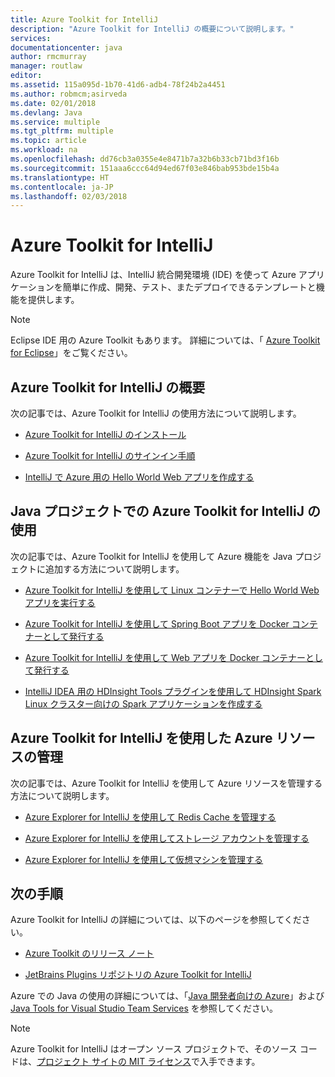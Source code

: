 ```yaml
---
title: Azure Toolkit for IntelliJ
description: "Azure Toolkit for IntelliJ の概要について説明します。"
services: 
documentationcenter: java
author: rmcmurray
manager: routlaw
editor: 
ms.assetid: 115a095d-1b70-41d6-adb4-78f24b2a4451
ms.author: robmcm;asirveda
ms.date: 02/01/2018
ms.devlang: Java
ms.service: multiple
ms.tgt_pltfrm: multiple
ms.topic: article
ms.workload: na
ms.openlocfilehash: dd76cb3a0355e4e8471b7a32b6b33cb71bd3f16b
ms.sourcegitcommit: 151aaa6ccc64d94ed67f03e846bab953bde15b4a
ms.translationtype: HT
ms.contentlocale: ja-JP
ms.lasthandoff: 02/03/2018
---
```

# <a name="azure-toolkit-for-intellij"></a>Azure Toolkit for IntelliJ
Azure Toolkit for IntelliJ は、IntelliJ 統合開発環境 (IDE) を使って Azure アプリケーションを簡単に作成、開発、テスト、またデプロイできるテンプレートと機能を提供します。

> [!NOTE]
> 
> Eclipse IDE 用の Azure Toolkit もあります。 詳細については、「 [Azure Toolkit for Eclipse](../eclipse/azure-toolkit-for-eclipse.md)」をご覧ください。
> 

## <a name="get-started-with-the-azure-toolkit-for-intellij"></a>Azure Toolkit for IntelliJ の概要
次の記事では、Azure Toolkit for IntelliJ の使用方法について説明します。

* [Azure Toolkit for IntelliJ のインストール](azure-toolkit-for-intellij-installation.md)

* [Azure Toolkit for IntelliJ のサインイン手順](azure-toolkit-for-intellij-sign-in-instructions.md)

* [IntelliJ で Azure 用の Hello World Web アプリを作成する](azure-toolkit-for-intellij-create-hello-world-web-app.md)

## <a name="use-the-azure-toolkit-for-intellij-with-your-java-projects"></a>Java プロジェクトでの Azure Toolkit for IntelliJ の使用
次の記事では、Azure Toolkit for IntelliJ を使用して Azure 機能を Java プロジェクトに追加する方法について説明します。

* [Azure Toolkit for IntelliJ を使用して Linux コンテナーで Hello World Web アプリを実行する](azure-toolkit-for-intellij-hello-world-web-app-linux.md)

* [Azure Toolkit for IntelliJ を使用して Spring Boot アプリを Docker コンテナーとして発行する](azure-toolkit-for-intellij-publish-spring-boot-docker-app.md)

* [Azure Toolkit for IntelliJ を使用して Web アプリを Docker コンテナーとして発行する](azure-toolkit-for-intellij-publish-as-docker-container.md)

* [IntelliJ IDEA 用の HDInsight Tools プラグインを使用して HDInsight Spark Linux クラスター向けの Spark アプリケーションを作成する](/azure/hdinsight/hdinsight-apache-spark-intellij-tool-plugin)

## <a name="manage-azure-resources-using-the-azure-toolkit-for-intellij"></a>Azure Toolkit for IntelliJ を使用した Azure リソースの管理
次の記事では、Azure Toolkit for IntelliJ を使用して Azure リソースを管理する方法について説明します。

* [Azure Explorer for IntelliJ を使用して Redis Cache を管理する](azure-toolkit-for-intellij-managing-redis-caches-using-azure-explorer.md)

* [Azure Explorer for IntelliJ を使用してストレージ アカウントを管理する](azure-toolkit-for-intellij-managing-virtual-machines-using-azure-explorer.md)

* [Azure Explorer for IntelliJ を使用して仮想マシンを管理する](azure-toolkit-for-intellij-managing-storage-accounts-using-azure-explorer.md)

## <a name="next-steps"></a>次の手順

Azure Toolkit for IntelliJ の詳細については、以下のページを参照してください。

* [Azure Toolkit のリリース ノート](https://github.com/Microsoft/azure-tools-for-java/releases)

* [JetBrains Plugins リポジトリの Azure Toolkit for IntelliJ](https://plugins.jetbrains.com/plugin/8053-azure-toolkit-for-intellij)

Azure での Java の使用の詳細については、「[Java 開発者向けの Azure](https://docs.microsoft.com/java/azure/)」および [Java Tools for Visual Studio Team Services](https://java.visualstudio.com/) を参照してください。

> [!NOTE]
> 
> Azure Toolkit for IntelliJ はオープン ソース プロジェクトで、そのソース コードは、[プロジェクト サイトの MIT ライセンス](https://github.com/microsoft/azure-tools-for-java)で入手できます。
> 

<!-- [!INCLUDE [azure-toolkit-for-intellij-additional-resources](../includes/azure-toolkit-for-intellij-additional-resources.md)] -->

<!-- URL List -->

[Azure for Java Developers]: https://docs.microsoft.com/java/azure/
[Java Tools for Visual Studio Team Services]: https://java.visualstudio.com/

<!-- Temporarily Deprecated URLs -->

<!-- [Debug a Java Web App on Azure in IntelliJ]: ./app-service-web/app-service-web-debug-java-web-app-in-intellij.md -->

